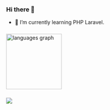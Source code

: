 ### Hi there 👋

<!--
I'm in college just entered my first semester with a passion to write code with MERN Stack.
-->
- 🌱 I’m currently learning PHP Laravel.

<!--
**mgalihpp/mgalihpp** is a ✨ _special_ ✨ repository because its `README.md` (this file) appears on your GitHub profile.

Here are some ideas to get you started:

- 🔭 I’m currently working on ...
- 🌱 I’m currently learning ...
- 👯 I’m looking to collaborate on ...
- 🤔 I’m looking for help with ...
- 💬 Ask me about ...
- 📫 How to reach me: ...
- 😄 Pronouns: ...
- ⚡ Fun fact: ...
-->

<!--
<h3 align="left">Languages:</h3>

## Front-End
![HTML](https://img.shields.io/badge/HTML5-E34F26?style=for-the-badge&logo=html5&logoColor=white) ![CSS](https://img.shields.io/badge/CSS3-1572B6?style=for-the-badge&logo=css3&logoColor=white)  ![Javascript](https://img.shields.io/badge/JavaScript-323330?style=for-the-badge&logo=javascript&logoColor=F7DF1E) ![React JS](https://img.shields.io/badge/React-20232A?style=for-the-badge&logo=react&logoColor=61DAFB)


## Back-End
![Express JS](https://img.shields.io/badge/Express%20js-000000?style=for-the-badge&logo=express&logoColor=white) ![Node JS](https://img.shields.io/badge/Node%20js-339933?style=for-the-badge&logo=nodedotjs&logoColor=white)

## Database 

![MongoDB](https://img.shields.io/badge/MongoDB-4EA94B?style=for-the-badge&logo=mongodb&logoColor=white)

## Github Stats
![](http://github-profile-summary-cards.vercel.app/api/cards/profile-details?username=mgalihpp&theme=dark)
![mgalihh's GitHub stats](https://github-readme-stats.vercel.app/api?username=mgalihpp&show_icons=true&theme=transparent)
 -->

###

<div align="left">
<!--
  <img src="https://github-readme-stats.vercel.app/api?username=mgalihpp&hide_title=false&hide_rank=false&show_icons=true&include_all_commits=true&count_private=true&disable_animations=false&theme=dracula&locale=en&hide_border=false&order=1" height="150" alt="stats graph"  />
 -->
  <img src="https://github-readme-stats.vercel.app/api/top-langs?username=mgalihpp&locale=en&hide_title=false&layout=compact&card_width=320&langs_count=5&theme=dracula&hide_border=false&order=2" height="150" alt="languages graph"  />
</div>

###

 <!-- 
<div align="left">
  <img src="https://cdn.jsdelivr.net/gh/devicons/devicon/icons/html5/html5-original.svg" height="40" alt="html5 logo"  />
  <img width="12" />
  <img src="https://cdn.jsdelivr.net/gh/devicons/devicon/icons/css3/css3-original.svg" height="40" alt="css3 logo"  />
  <img width="12" />
  <img src="https://cdn.jsdelivr.net/gh/devicons/devicon/icons/javascript/javascript-original.svg" height="40" alt="javascript logo"  />
  <img width="12" />
  <img src="https://cdn.jsdelivr.net/gh/devicons/devicon/icons/typescript/typescript-original.svg" height="40" alt="typescript logo"  />
  <img width="12" />
  <img src="https://cdn.simpleicons.org/tailwindcss/06B6D4" height="40" alt="tailwindcss logo"  />
  <img width="12" />
  <img src="https://cdn.jsdelivr.net/gh/devicons/devicon/icons/go/go-original.svg" height="40" alt="go logo"  />
  <img width="12" />
  <img src="https://cdn.jsdelivr.net/gh/devicons/devicon/icons/python/python-original.svg" height="40" alt="python logo"  />
  <img width="12" />
  <img src="https://cdn.jsdelivr.net/gh/devicons/devicon/icons/react/react-original.svg" height="40" alt="react logo"  />
  <img width="12" />
  <img src="https://cdn.jsdelivr.net/gh/devicons/devicon/icons/nextjs/nextjs-original.svg" height="40" alt="nextjs logo"  />
  <img width="12" />
  <img src="https://skillicons.dev/icons?i=express" height="40" alt="express logo"  />
  <img width="12" />
  <img src="https://skillicons.dev/icons?i=prisma" height="40" alt="prisma logo"  />
  <img width="12" />
  <img src="https://skillicons.dev/icons?i=mysql" height="40" alt="mysql logo"  />
  <img width="12" />
  <img src="https://skillicons.dev/icons?i=mongodb" height="40" alt="mongodb logo"  />
 <img width="12" />
  <img src="https://skillicons.dev/icons?i=flask" height="40" alt="flask logo"  />
  <img width="12" />
  <img src="https://skillicons.dev/icons?i=firebase" height="40" alt="firebase logo"  />
  <img width="12" />
  <img src="https://skillicons.dev/icons?i=postgres" height="40" alt="postgresql logo"  />
  <img width="12" />
  <img src="https://skillicons.dev/icons?i=postman" height="40" alt="postman logo"  />
</div>
 -->

<!--
###

<div align="center">
  <a href="https://open.spotify.com/user/1mjux5rrssx7q1iy2wluiopxz">
    <img src="https://spotify-recently-played-readme.vercel.app/api?user=1mjux5rrssx7q1iy2wluiopxz&count=5" alt="Spotify recently played"  />
  </a>
</div>

 -->
<!--
###

<div align="center">
  <img height="200" src="https://i.imgflip.com/65efzo.gif"  />
</div>

###
<img src="https://raw.githubusercontent.com/mgalihpp/mgalihpp/output/snake.svg" alt="Snake animation" />
 -->
<!--
###

<div align="left">
  <img src="https://raw.githubusercontent.com/maurodesouza/profile-readme-generator/master/src/assets/icons/social/youtube/default.svg" width="52" height="40" alt="youtube logo"  />
  <img src="https://raw.githubusercontent.com/maurodesouza/profile-readme-generator/master/src/assets/icons/social/linkedin/default.svg" width="52" height="40" alt="linkedin logo"  />
  <img src="https://raw.githubusercontent.com/maurodesouza/profile-readme-generator/master/src/assets/icons/social/twitter/default.svg" width="52" height="40" alt="twitter logo"  />
  <img src="https://raw.githubusercontent.com/maurodesouza/profile-readme-generator/master/src/assets/icons/social/discord/default.svg" width="52" height="40" alt="discord logo"  />
</div>
 -->

###


<!--
![](http://github-profile-summary-cards.vercel.app/api/cards/repos-per-language?username=mgalihpp&theme=dark) 
![](https://komarev.com/ghpvc/?username=mgalihpp&label=Profile%20views&color=0e75b6&style=flat)
![my spotify](https://spotify-recently-played-readme.vercel.app/api?user=1mjux5rrssx7q1iy2wluiopxz&count={5})
-->
![](https://hit.yhype.me/github/profile?user_id=68680851)
 
